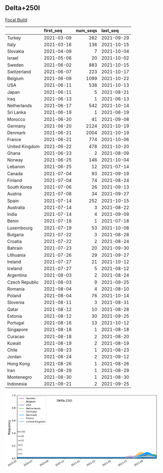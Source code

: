 

## Delta+250I
[Focal Build](https://nextstrain.org/groups/neherlab/ncov/Delta.250I?c=gt-S_250)

|                | first_seq   |   num_seqs | last_seq   |
|:---------------|:------------|-----------:|:-----------|
| Turkey         | 2021-03-09  |        262 | 2021-09-29 |
| Italy          | 2021-03-16  |        136 | 2021-10-15 |
| Slovakia       | 2021-04-09  |          7 | 2021-10-04 |
| Israel         | 2021-05-06  |         20 | 2021-10-02 |
| Sweden         | 2021-06-02  |        883 | 2021-10-15 |
| Switzerland    | 2021-06-07  |        223 | 2021-10-17 |
| Belgium        | 2021-06-09  |       1099 | 2021-10-22 |
| USA            | 2021-06-11  |        538 | 2021-10-13 |
| Japan          | 2021-06-11  |          5 | 2021-08-21 |
| Iraq           | 2021-06-13  |          1 | 2021-06-13 |
| Netherlands    | 2021-06-17  |        542 | 2021-10-14 |
| Sri Lanka      | 2021-06-19  |          1 | 2021-06-19 |
| Morocco        | 2021-06-20  |         41 | 2021-09-08 |
| Germany        | 2021-06-20  |       2124 | 2021-10-19 |
| Denmark        | 2021-06-21  |       2004 | 2021-10-19 |
| France         | 2021-06-21  |        774 | 2021-10-06 |
| United Kingdom | 2021-06-22  |        478 | 2021-10-20 |
| Ghana          | 2021-06-23  |          2 | 2021-08-09 |
| Norway         | 2021-06-25  |        146 | 2021-10-04 |
| Lebanon        | 2021-06-25  |         12 | 2021-07-14 |
| Canada         | 2021-07-04  |         93 | 2021-09-19 |
| Finland        | 2021-07-04  |         74 | 2021-08-24 |
| South Korea    | 2021-07-06  |         26 | 2021-09-13 |
| Austria        | 2021-07-08  |         34 | 2021-09-27 |
| Spain          | 2021-07-14  |        252 | 2021-10-15 |
| Australia      | 2021-07-14  |          3 | 2021-08-22 |
| India          | 2021-07-14  |          4 | 2021-09-09 |
| Benin          | 2021-07-18  |          1 | 2021-07-18 |
| Luxembourg     | 2021-07-19  |         53 | 2021-10-08 |
| Bulgaria       | 2021-07-22  |          3 | 2021-08-28 |
| Croatia        | 2021-07-22  |          2 | 2021-08-24 |
| Bahrain        | 2021-07-23  |         20 | 2021-09-30 |
| Lithuania      | 2021-07-26  |         29 | 2021-09-27 |
| Ireland        | 2021-07-27  |         21 | 2021-10-12 |
| Iceland        | 2021-07-27  |          5 | 2021-08-12 |
| Argentina      | 2021-08-03  |          2 | 2021-08-24 |
| Czech Republic | 2021-08-03  |          9 | 2021-09-25 |
| Romania        | 2021-08-04  |          4 | 2021-08-10 |
| Poland         | 2021-08-04  |         76 | 2021-10-14 |
| Slovenia       | 2021-08-11  |          3 | 2021-08-31 |
| Qatar          | 2021-08-12  |         10 | 2021-08-28 |
| Estonia        | 2021-08-12  |         30 | 2021-09-25 |
| Portugal       | 2021-08-16  |         13 | 2021-10-12 |
| Singapore      | 2021-08-18  |          1 | 2021-08-18 |
| Curacao        | 2021-08-18  |          2 | 2021-08-20 |
| Kuwait         | 2021-08-19  |          2 | 2021-08-19 |
| Chile          | 2021-08-23  |          1 | 2021-08-23 |
| Jordan         | 2021-08-24  |          2 | 2021-09-12 |
| Hong Kong      | 2021-08-26  |          1 | 2021-08-26 |
| Iran           | 2021-08-29  |          1 | 2021-08-29 |
| Montenegro     | 2021-08-30  |          1 | 2021-08-30 |
| Indonesia      | 2021-09-21  |          2 | 2021-09-25 |

![Overall trends Delta.250I](/overall_trends_figures/overall_trends_Delta.250I.png)